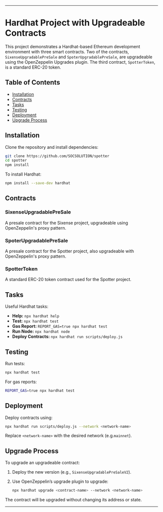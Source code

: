 
---
# Hardhat Project with Upgradeable Contracts

This project demonstrates a Hardhat-based Ethereum development environment with three smart contracts. Two of the contracts, `SixenseUpgradablePreSale` and `SpoterUpgradablePreSale`, are upgradeable using the OpenZeppelin Upgrades plugin. The third contract, `SpotterToken`, is a standard ERC-20 token.

## Table of Contents

- [Installation](#installation)
- [Contracts](#contracts)
- [Tasks](#tasks)
- [Testing](#testing)
- [Deployment](#deployment)
- [Upgrade Process](#upgrade-process)

## Installation

Clone the repository and install dependencies:

```bash
git clone https://github.com/SOCSOLUTION/spotter
cd spotter
npm install
```

To install Hardhat:

```bash
npm install --save-dev hardhat
```

## Contracts

### SixenseUpgradablePreSale

A presale contract for the Sixense project, upgradeable using OpenZeppelin's proxy pattern.

### SpoterUpgradablePreSale

A presale contract for the Spotter project, also upgradeable with OpenZeppelin's proxy pattern.

### SpotterToken

A standard ERC-20 token contract used for the Spotter project.

## Tasks

Useful Hardhat tasks:

- **Help:** `npx hardhat help`
- **Test:** `npx hardhat test`
- **Gas Report:** `REPORT_GAS=true npx hardhat test`
- **Run Node:** `npx hardhat node`
- **Deploy Contracts:** `npx hardhat run scripts/deploy.js`

## Testing

Run tests:

```bash
npx hardhat test
```

For gas reports:

```bash
REPORT_GAS=true npx hardhat test
```

## Deployment

Deploy contracts using:

```bash
npx hardhat run scripts/deploy.js --network <network-name>
```

Replace `<network-name>` with the desired network (e.g.`mainnet`).

## Upgrade Process

To upgrade an upgradeable contract:

1. Deploy the new version (e.g., `SixenseUpgradablePreSaleV2`).
2. Use OpenZeppelin’s upgrade plugin to upgrade:

   ```bash
   npx hardhat upgrade <contract-name> --network <network-name>
   ```

The contract will be upgraded without changing its address or state.

---